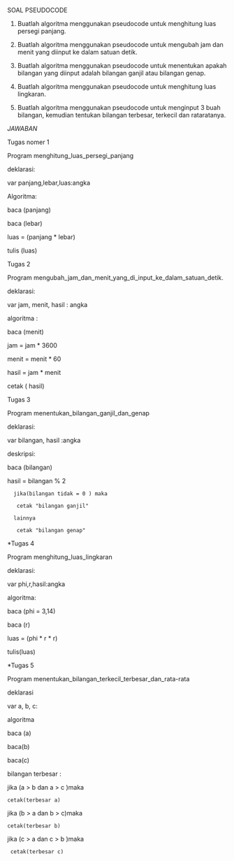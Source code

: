 SOAL PSEUDOCODE

1. Buatlah algoritma menggunakan pseudocode
untuk menghitung luas persegi panjang.

2. Buatlah algoritma menggunakan pseudocode
untuk mengubah jam dan menit yang diinput ke
dalam satuan detik.

3. Buatlah algoritma menggunakan pseudocode
untuk menentukan apakah bilangan yang diinput
adalah bilangan ganjil atau bilangan genap.

4. Buatlah algoritma menggunakan pseudocode
untuk menghitung luas lingkaran.

5. Buatlah algoritma menggunakan pseudocode
untuk menginput 3 buah bilangan, kemudian
tentukan bilangan terbesar, terkecil dan rataratanya.

*JAWABAN*

Tugas nomer 1

Program menghitung_luas_persegi_panjang

deklarasi:

var panjang,lebar,luas:angka

Algoritma:

baca (panjang)

baca (lebar)

luas = (panjang * lebar)

tulis (luas)


Tugas 2

Program mengubah_jam_dan_menit_yang_di_input_ke_dalam_satuan_detik.

deklarasi:

var jam, menit, hasil : angka 

algoritma :

baca (menit)

jam = jam * 3600

menit = menit * 60

hasil = jam * menit

cetak ( hasil)


Tugas 3

Program menentukan_bilangan_ganjil_dan_genap

deklarasi: 

var bilangan, hasil :angka

deskripsi: 

baca (bilangan)

hasil = bilangan % 2

      jika(bilangan tidak = 0 ) maka
       
       cetak "bilangan ganjil" 
       
      lainnya
       
       cetak "bilangan genap"


*Tugas 4

Program menghitung_luas_lingkaran

deklarasi:

var phi,r,hasil:angka

algoritma:

baca (phi = 3,14)

baca (r)

luas  = (phi * r * r)
 
 tulis(luas)


*Tugas 5 

Program menentukan_bilangan_terkecil_terbesar_dan_rata-rata

deklarasi

var a, b, c:

algoritma

baca (a)

baca(b)

baca(c)

bilangan terbesar :

jika (a > b dan a > c )maka

    cetak(terbesar a)

jika (b > a dan b > c)maka

    cetak(terbesar b)

jika (c > a dan c > b )maka

     cetak(terbesar c)

